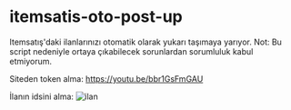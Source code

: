 # itemsatis-oto-post-up
Itemsatış'daki ilanlarınızı otomatik olarak yukarı taşımaya yarıyor.
Not: Bu script nedeniyle ortaya çıkabilecek sorunlardan sorumluluk kabul etmiyorum.

Siteden token alma:
https://youtu.be/bbr1GsFmGAU

İlanın idsini alma:
![ilan](https://github.com/Endylus/itemsatis-oto-post-up/assets/122468378/e04f9847-401c-49e9-8ac5-d926c5e11ad5)
